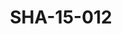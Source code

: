 ---
pid: SHA-15-012
title: SHA-15-012
language: en
original_label: 
rights: Sharhabil Ahmed
location_of_original: Sharhabil Ahmed
photographer_or_studio: 
scanned_from: photograph 12.1 by 16.4
_date: '1962'
location: Ethiopia, Addis Ababa
description: Sharhabil Ahmed and others including Abdel Latif Khidir 'Ali Nur al Jalil
  Tayuba Hassan Saroji and Ahmed Daoud
additional_notes: 
permission_display: 'yes'
on_server: 'no'
on_website: 'no'
permalink: /photopages/en/SHA-15-012.html
layout: photo-page
---